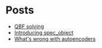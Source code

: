 # Posts

* [QBF solving](./posts/qbf-solving.html)
* [Introducing spec_object](./posts/introducing-spec_object.html)
* [What's wrong with autoencoders](./posts/what's-wrong-with-autoencoders.html)

